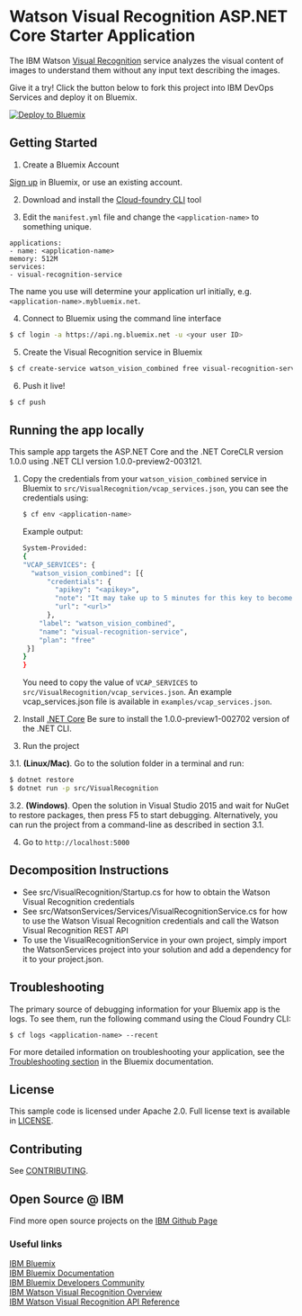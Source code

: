 # Watson Visual Recognition ASP.NET Core Starter Application

  The IBM Watson [Visual Recognition][service_url] service analyzes the visual content of images to understand them without any input text describing the images.

Give it a try! Click the button below to fork this project into IBM DevOps Services and deploy it on Bluemix.

[![Deploy to Bluemix](https://bluemix.net/deploy/button.png)](https://bluemix.net/deploy)

## Getting Started

1. Create a Bluemix Account

  [Sign up][sign_up] in Bluemix, or use an existing account.

2. Download and install the [Cloud-foundry CLI][cloud_foundry] tool

3. Edit the `manifest.yml` file and change the `<application-name>` to something unique.
  ```none
applications:
- name: <application-name>
  memory: 512M
  services:
  - visual-recognition-service
  ```
  The name you use will determine your application url initially, e.g. `<application-name>.mybluemix.net`.

4. Connect to Bluemix using the command line interface
  ```sh
  $ cf login -a https://api.ng.bluemix.net -u <your user ID>
  ```

5. Create the Visual Recognition service in Bluemix
  ```sh
  $ cf create-service watson_vision_combined free visual-recognition-service
  ```

6. Push it live!
  ```sh
  $ cf push
  ```

## Running the app locally
This sample app targets the ASP.NET Core and the .NET CoreCLR version 1.0.0 using .NET CLI version 1.0.0-preview2-003121.

1. Copy the credentials from your `watson_vision_combined` service in Bluemix to `src/VisualRecognition/vcap_services.json`, you can see the credentials using:

    ```sh
    $ cf env <application-name>
    ```
    Example output:
    ```sh
    System-Provided:
    {
    "VCAP_SERVICES": {
      "watson_vision_combined": [{
          "credentials": {
            "apikey": "<apikey>",
            "note": "It may take up to 5 minutes for this key to become active. This is your previously active free apikey. If you want a different one, please wait 24 hours after unbinding the key and try again.",
            "url": "<url>"
          },
        "label": "watson_vision_combined",
        "name": "visual-recognition-service",
        "plan": "free"
     }]
    }
    }
    ```

    You need to copy the value of `VCAP_SERVICES` to `src/VisualRecognition/vcap_services.json`.  An example vcap_services.json file is available in `examples/vcap_services.json`.

2. Install [.NET Core](https://www.microsoft.com/net/core)
  Be sure to install the 1.0.0-preview1-002702 version of the .NET CLI.

3. Run the project

  3.1. **(Linux/Mac)**. Go to the solution folder in a terminal and run:
  ```sh
  $ dotnet restore
  $ dotnet run -p src/VisualRecognition
  ```

  3.2. **(Windows)**.
  Open the solution in Visual Studio 2015 and wait for NuGet to restore packages, then press F5 to start debugging.  Alternatively, you can run the project from a command-line as described in section 3.1.

4. Go to `http://localhost:5000`

## Decomposition Instructions

* See src/VisualRecognition/Startup.cs for how to obtain the Watson Visual Recognition credentials
* See src/WatsonServices/Services/VisualRecognitionService.cs for how to use the Watson Visual Recognition credentials and call the Watson Visual Recognition REST API
* To use the VisualRecognitionService in your own project, simply import the WatsonServices project into your solution and add a dependency for it to your project.json.

## Troubleshooting

The primary source of debugging information for your Bluemix app is the logs. To see them, run the following command using the Cloud Foundry CLI:

  ```
  $ cf logs <application-name> --recent
  ```
For more detailed information on troubleshooting your application, see the [Troubleshooting section](https://www.ng.bluemix.net/docs/troubleshoot/tr.html) in the Bluemix documentation.

## License

  This sample code is licensed under Apache 2.0. Full license text is available in [LICENSE](LICENSE).

## Contributing

  See [CONTRIBUTING](CONTRIBUTING.md).

## Open Source @ IBM
  Find more open source projects on the [IBM Github Page](http://ibm.github.io/)

### Useful links
[IBM Bluemix](https://bluemix.net/)  
[IBM Bluemix Documentation](https://www.ng.bluemix.net/docs/)  
[IBM Bluemix Developers Community](http://developer.ibm.com/bluemix)  
[IBM Watson Visual Recognition Overview](https://www.ibm.com/smarterplanet/us/en/ibmwatson/developercloud/doc/visual-recognition/overview.shtml)  
[IBM Watson Visual Recognition API Reference](https://www.ibm.com/smarterplanet/us/en/ibmwatson/developercloud/visual-recognition/api/v3/)  

[cloud_foundry]: https://github.com/cloudfoundry/cli
[service_url]: https://www.ibm.com/smarterplanet/us/en/ibmwatson/developercloud/doc/visual-recognition/
[sign_up]: http://bluemix.net/
